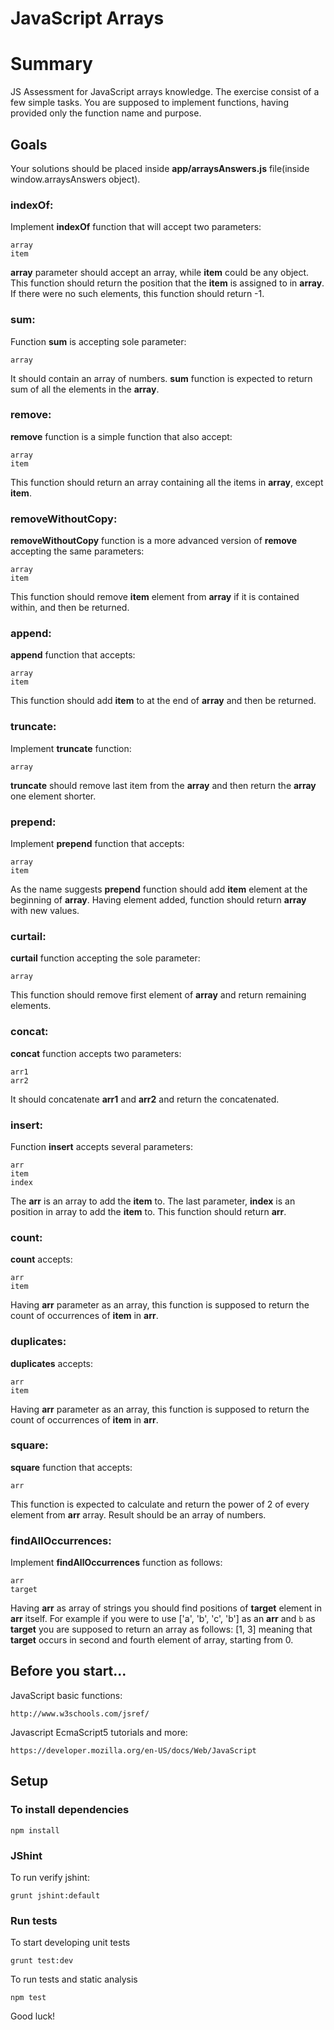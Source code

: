 # JavaScript Arrays

# Summary

JS Assessment for JavaScript arrays knowledge. The exercise consist of a few simple tasks. You are supposed to implement functions, having provided only the 
function name and purpose.

## Goals

Your solutions should be placed inside **app/arraysAnswers.js** file(inside window.arraysAnswers object).

### indexOf:

Implement **indexOf** function that will accept two parameters:

    array
    item

**array** parameter should accept an array, while **item** could be any object. This function should return the position that the **item**
is assigned to in **array**. If there were no such elements, this function should return -1.

### sum:

Function **sum** is accepting sole parameter:

    array
    
It should contain an array of numbers. **sum** function is expected to return sum of all the elements in the **array**.


### remove:

**remove** function is a simple function that also accept:

    array
    item
    
This function should return an array containing all the items in **array**, except **item**.

### removeWithoutCopy:

**removeWithoutCopy** function is a more advanced version of **remove** accepting the same parameters:

    array
    item
    
This function should remove **item** element from **array** if it is contained within, and then be returned.

### append:

**append** function that accepts:

    array
    item
    
This function should add **item** to at the end of **array** and then be returned.

### truncate:

Implement **truncate** function:

    array

**truncate** should remove last item from the **array** and then return the **array** one element shorter.

### prepend:

Implement **prepend** function that accepts:

    array
    item

As the name suggests **prepend** function should add **item** element at the beginning of **array**. 
Having element added, function should return **array** with new values.

### curtail:

**curtail** function accepting the sole parameter:

    array

This function should remove first element of **array** and return remaining elements.

### concat:

**concat** function accepts two parameters:

    arr1
    arr2

It should concatenate **arr1** and **arr2** and return the concatenated.

### insert:

Function **insert** accepts several parameters:

    arr
    item
    index

The **arr** is an array to add the **item** to. The last parameter, **index** is an position in array to add the **item** to.
This function should return **arr**.

### count:

**count** accepts:

    arr
    item

Having **arr** parameter as an array, this function is supposed to return the count of occurrences of **item** in **arr**.

### duplicates:

**duplicates** accepts:

    arr
    item

Having **arr** parameter as an array, this function is supposed to return the count of occurrences of **item** in **arr**.

### square:

**square** function that accepts:

    arr

This function is expected to calculate and return the power of 2 of every element from **arr** array. Result should be an array of numbers.

### findAllOccurrences:

Implement **findAllOccurrences** function as follows:

    arr
    target

Having **arr** as array of strings you should find positions of **target** element in **arr** itself. For example if you were to use ['a', 'b', 'c', 'b']
as an **arr** and `b` as **target** you are supposed to return an array as follows: [1, 3] meaning that **target** occurs in second and fourth element
of array, starting from 0.

## Before you start...

JavaScript basic functions:

    http://www.w3schools.com/jsref/
    
Javascript EcmaScript5 tutorials and more:

    https://developer.mozilla.org/en-US/docs/Web/JavaScript

## Setup

### To install dependencies

    npm install

### JShint

To run verify jshint:

    grunt jshint:default

### Run tests

To start developing unit tests

    grunt test:dev
 
To run tests and static analysis

    npm test

Good luck!
 
